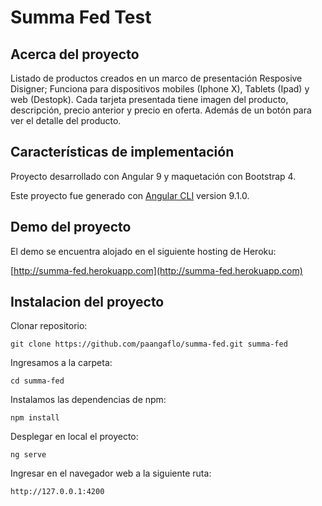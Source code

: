 # Summa Fed Test

## Acerca del proyecto

Listado de productos creados en un marco de presentación Resposive Disigner; Funciona para dispositivos mobiles (Iphone X), Tablets (Ipad) y web (Destopk).
Cada tarjeta presentada tiene imagen del producto, descripción, precio anterior y precio en oferta. Además de un botón para ver el detalle del producto.

## Características de implementación

Proyecto desarrollado con Angular 9 y maquetación con Bootstrap 4.

Este proyecto fue generado con [Angular CLI](https://github.com/angular/angular-cli) version 9.1.0.

## Demo del proyecto

El demo se encuentra alojado en el siguiente hosting de Heroku:

[http://summa-fed.herokuapp.com](http://summa-fed.herokuapp.com)

## Instalacion del proyecto

Clonar repositorio:
```shell script
git clone https://github.com/paangaflo/summa-fed.git summa-fed
```
Ingresamos a la carpeta:
```shell script
cd summa-fed
```
Instalamos las dependencias de npm:
```shell script
npm install
```
Desplegar en local el proyecto:
```shell script
ng serve
```
Ingresar en el navegador web a la siguiente ruta:
```shell script
http://127.0.0.1:4200
```